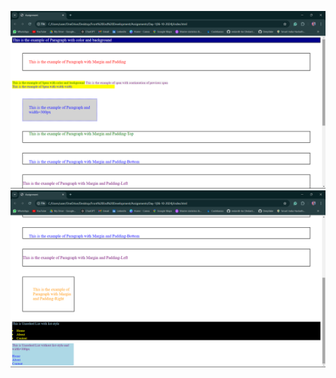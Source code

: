 ![Screenshot 1](Screenshot%202024-10-16%20140017.png)
![Screenshot 2](Screenshot%202024-10-16%20140026.png)
